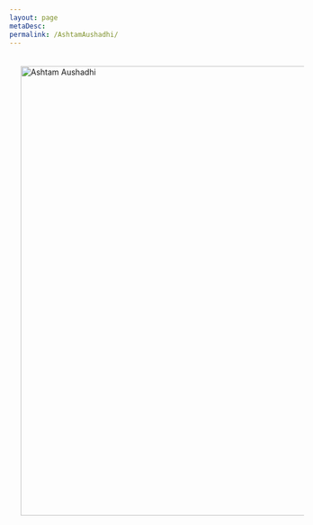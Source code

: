 ```yaml
---
layout: page
metaDesc: 
permalink: /AshtamAushadhi/
---
```


<img src="/assets/ashtam2.JPG" alt="Ashtam Aushadhi" style="float:left;width:800px;margin:20px">
<div class="clearfix"></div>
